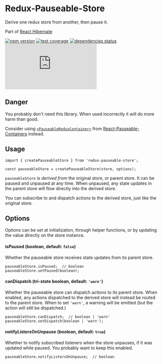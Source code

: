# Redux-Pauseable-Store

Derive one redux store from another, then pause it.

Part of [React Hibernate](https://github.com/spautz/react-hibernate)

[![npm version](https://img.shields.io/npm/v/redux-pauseable-store.svg)](https://www.npmjs.com/package/redux-pauseable-store)
[![test coverage](https://coveralls.io/repos/github/spautz/react-hibernate/badge.svg?branch=x-cov-redux-pauseable-store)](https://coveralls.io/github/spautz/react-hibernate?branch=x-cov-redux-pauseable-store)
[![dependencies status](https://img.shields.io/librariesio/release/npm/redux-pauseable-store.svg)](https://libraries.io/github/spautz/react-hibernate)
[![gzip size](https://img.badgesize.io/https://unpkg.com/redux-pauseable-store@latest/dist/redux-pauseable-store.cjs.production.min.js?compression=gzip)](https://bundlephobia.com/result?p=redux-pauseable-store@latest)

## Danger

You probably don't need this library. When used incorrectly it will do more harm than good.

Consider using [`<PauseableReduxContainer>`](../react-pauseable-containers#pauseablereduxcontainer)
from [React-Pauseable-Containers](../react-pauseable-containers) instead.

## Usage

```
import { createPauseableStore } from 'redux-pauseable-store';

const pauseableStore = createPauseableStore(store, options);
```

`pauseableStore` is _derived from_ the original store, or parent store. It can be paused and unpaused at any time.
When unpaused, any state updates in the parent store will flow directly into the derived store.

You can subscribe to and dispatch actions to the derived store, just like the original store.

## Options

Options can be set at initialization, through helper functions, or by updating the value directly on the store instance.

#### isPaused (boolean, default: `false`)

Whether the pauseable store receives state updates from its parent store.

```
pauseableStore.isPaused;  // boolean
pauseableStore.setPaused(boolean);
```

#### canDispatch (tri-state boolean, default: `'warn'`)

Whether the pauseable store can dispatch actions to its parent store. When enabled, any actions dispatched to the
derived store will instead be routed to the parent store. When to set `'warn'`, a warning will be emitted
(but the action will still be dispatched.)

```
pauseableStore.canDispatch;  // boolean | 'warn'
pauseableStore.setDispatch(boolean | 'warn');
```

#### notifyListersOnUnpause (boolean, default: `true`)

Whether to notify subscribed listeners when the store unpauses, if it was updated while paused. You probably want to
keep this enabled.

```
pauseableStore.notifyListersOnUnpause;  // boolean
```
